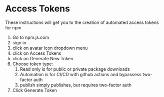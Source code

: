# Access Tokens

These instructions will get you to the creation of automated access tokens for npm

1. Go to npm.js.com
2. sign in
3. click on avatar icon dropdown menu
4. click on Access Tokens
5. click on Generate New Token
6. Choose token type:
   1. Read only is for public or private package downloads
   2. Automation is for CI/CD with github actions and bypassess two-factor auth
   3. publish simply publishes, but requires two-factor auth
7. Click Generate Token
